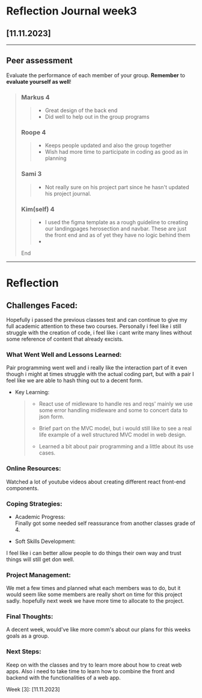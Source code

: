 # Reflection Journal week3

## [11.11.2023]

---

## Peer assessment

Evaluate the performance of each member of your group. **Remember** to **evaluate yourself as well**!

> ### Markus 4
>
> > - Great design of the back end
> > - Did well to help out in the group programs
>
> ### Roope 4
>
> > - Keeps people updated and also the group together
> > - Wish had more time to participate in coding as good as
> >   in planning
>
> ### Sami 3
>
> > - Not really sure on his project part since he hasn't updated his project journal.
>
> ### Kim(self) 4
>
> > - I used the figma template as a rough guideline to creating our landingpages herosection and navbar. These are just the front end and as of yet they have no logic behind them
> > -
>
> End

---

# Reflection

## Challenges Faced:

Hopefully i passed the previous classes test and can continue to give my full academic attention to these two courses.
Personally i feel like i still struggle with the creation of code, i feel like i cant write many lines without some reference of content that already excists.

### What Went Well and Lessons Learned:

Pair programming went well and i really like the interaction part of it even though i might at times struggle with the actual coding part, but with a pair I feel like we are able to hash thing out to a decent form.

- Key Learning:
  > - React use of midleware to handle res and reqs' mainly we use some error handling midleware and some to concert data to json form.
  >
  > - Brief part on the MVC model, but i would still like to see a real life example of a well structured MVC model in web design.
  > - Learned a bit about pair programming and a little about its use cases.

### Online Resources:

Watched a lot of youtube videos about creating different react front-end components.

### Coping Strategies:

- Academic Progress:  
  Finally got some needed self reassurance from another classes grade of 4.

- Soft Skills Development:

I feel like i can better allow people to do things their own way and trust things will still get don well.

### Project Management:

We met a few times and planned what each members was to do, but it would seem like some members are really short on time for this project sadly. hopefully next week we have more time to allocate to the project.

### Final Thoughts:

A decent week, would've like more comm's about our plans for this weeks goals as a group.

### Next Steps:

Keep on with the classes and try to learn more about how to creat web apps. Also i need to take time to learn how to combine the front and backend with the functionalities of a web app.

Week [3]: [11.11.2023]